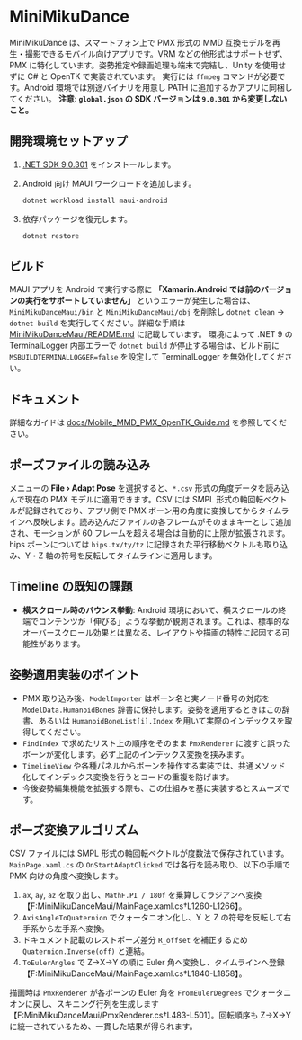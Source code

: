 # MiniMikuDance

MiniMikuDance は、スマートフォン上で PMX 形式の MMD 互換モデルを再生・撮影できるモバイル向けアプリです。VRM などの他形式はサポートせず、PMX に特化しています。姿勢推定や録画処理も端末で完結し、Unity を使用せずに C# と OpenTK で実装されています。
実行には `ffmpeg` コマンドが必要です。Android 環境では別途バイナリを用意し PATH に追加するかアプリに同梱してください。
**注意: `global.json` の SDK バージョンは `9.0.301` から変更しないこと。**
## 開発環境セットアップ

1. [.NET SDK 9.0.301](https://dotnet.microsoft.com/ja-jp/download/dotnet/9.0) をインストールします。
2. Android 向け MAUI ワークロードを追加します。

   ```bash
   dotnet workload install maui-android
   ```

3. 依存パッケージを復元します。

   ```bash
   dotnet restore
   ```

## ビルド

MAUI アプリを Android で実行する際に **「Xamarin.Android では前のバージョンの実行をサポートしていません」** というエラーが発生した場合は、`MiniMikuDanceMaui/bin` と `MiniMikuDanceMaui/obj` を削除し `dotnet clean` → `dotnet build` を実行してください。詳細な手順は [MiniMikuDanceMaui/README.md](MiniMikuDanceMaui/README.md) に記載しています。
環境によって .NET 9 の TerminalLogger 内部エラーで `dotnet build` が停止する場合は、ビルド前に `MSBUILDTERMINALLOGGER=false` を設定して TerminalLogger を無効化してください。
## ドキュメント

詳細なガイドは [docs/Mobile_MMD_PMX_OpenTK_Guide.md](docs/Mobile_MMD_PMX_OpenTK_Guide.md) を参照してください。

## ポーズファイルの読み込み

メニューの **File › Adapt Pose** を選択すると、`*.csv` 形式の角度データを読み込んで現在の PMX モデルに適用できます。CSV には SMPL 形式の軸回転ベクトルが記録されており、アプリ側で PMX ボーン用の角度に変換してからタイムラインへ反映します。読み込んだファイルの各フレームがそのままキーとして追加され、モーションが 60 フレームを超える場合は自動的に上限が拡張されます。
hips ボーンについては `hips.tx/ty/tz` に記録された平行移動ベクトルも取り込み、Y・Z 軸の符号を反転してタイムラインに適用します。

## Timeline の既知の課題

*   **横スクロール時のバウンス挙動**: Android 環境において、横スクロールの終端でコンテンツが「伸びる」ような挙動が観測されます。これは、標準的なオーバースクロール効果とは異なる、レイアウトや描画の特性に起因する可能性があります。
## 姿勢適用実装のポイント

* PMX 取り込み後、`ModelImporter` はボーン名と実ノード番号の対応を `ModelData.HumanoidBones` 辞書に保持します。姿勢を適用するときはこの辞書、あるいは `HumanoidBoneList[i].Index` を用いて実際のインデックスを取得してください。
* `FindIndex` で求めたリスト上の順序をそのまま `PmxRenderer` に渡すと誤ったボーンが変化します。必ず上記のインデックス変換を挟みます。
* `TimelineView` や各種パネルからボーンを操作する実装では、共通メソッド化してインデックス変換を行うとコードの重複を防げます。
* 今後姿勢編集機能を拡張する際も、この仕組みを基に実装するとスムーズです。


## ポーズ変換アルゴリズム

CSV ファイルには SMPL 形式の軸回転ベクトルが度数法で保存されています。`MainPage.xaml.cs` の `OnStartAdaptClicked` では各行を読み取り、以下の手順で PMX 向けの角度へ変換します。

1. `ax`, `ay`, `az` を取り出し、`MathF.PI / 180f` を乗算してラジアンへ変換【F:MiniMikuDanceMaui/MainPage.xaml.cs†L1260-L1266】。
2. `AxisAngleToQuaternion` でクォータニオン化し、Y と Z の符号を反転して右手系から左手系へ変換。
3. ドキュメント記載のレストポーズ差分 `R_offset` を補正するため `Quaternion.Inverse(off)` と連結。
4. `ToEulerAngles` で Z→X→Y の順に Euler 角へ変換し、タイムラインへ登録【F:MiniMikuDanceMaui/MainPage.xaml.cs†L1840-L1858】。

描画時は `PmxRenderer` が各ボーンの Euler 角を `FromEulerDegrees` でクォータニオンに戻し、スキニング行列を生成します【F:MiniMikuDanceMaui/PmxRenderer.cs†L483-L501】。回転順序も Z→X→Y に統一されているため、一貫した結果が得られます。
